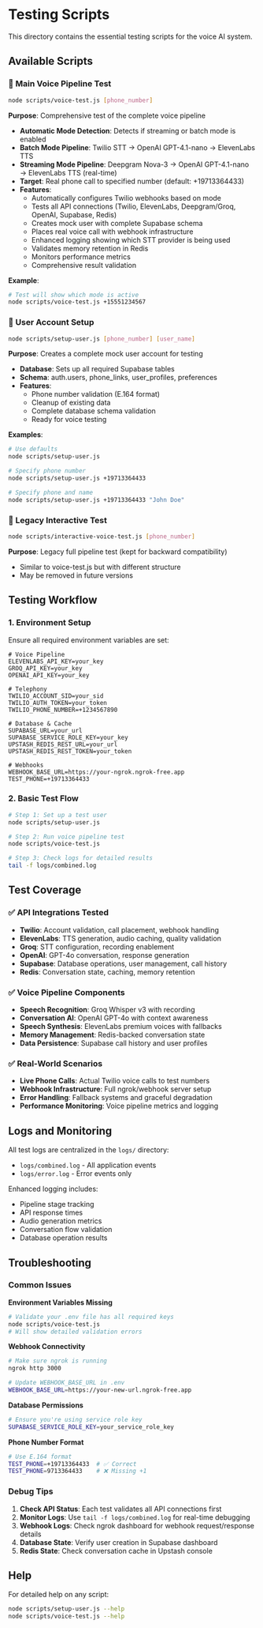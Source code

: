 # Testing Scripts

This directory contains the essential testing scripts for the voice AI system.

## Available Scripts

### 🎯 Main Voice Pipeline Test
```bash
node scripts/voice-test.js [phone_number]
```

**Purpose**: Comprehensive test of the complete voice pipeline
- **Automatic Mode Detection**: Detects if streaming or batch mode is enabled
- **Batch Mode Pipeline**: Twilio STT → OpenAI GPT-4.1-nano → ElevenLabs TTS
- **Streaming Mode Pipeline**: Deepgram Nova-3 → OpenAI GPT-4.1-nano → ElevenLabs TTS (real-time)
- **Target**: Real phone call to specified number (default: +19713364433)
- **Features**:
  - Automatically configures Twilio webhooks based on mode
  - Tests all API connections (Twilio, ElevenLabs, Deepgram/Groq, OpenAI, Supabase, Redis)
  - Creates mock user with complete Supabase schema
  - Places real voice call with webhook infrastructure
  - Enhanced logging showing which STT provider is being used
  - Validates memory retention in Redis
  - Monitors performance metrics
  - Comprehensive result validation

**Example**:
```bash
# Test will show which mode is active
node scripts/voice-test.js +15551234567
```

### 👤 User Account Setup
```bash
node scripts/setup-user.js [phone_number] [user_name]
```

**Purpose**: Creates a complete mock user account for testing
- **Database**: Sets up all required Supabase tables
- **Schema**: auth.users, phone_links, user_profiles, preferences
- **Features**:
  - Phone number validation (E.164 format)
  - Cleanup of existing data
  - Complete database schema validation
  - Ready for voice testing

**Examples**:
```bash
# Use defaults
node scripts/setup-user.js

# Specify phone number
node scripts/setup-user.js +19713364433

# Specify phone and name
node scripts/setup-user.js +19713364433 "John Doe"
```

### 🔧 Legacy Interactive Test
```bash
node scripts/interactive-voice-test.js [phone_number]
```

**Purpose**: Legacy full pipeline test (kept for backward compatibility)
- Similar to voice-test.js but with different structure
- May be removed in future versions

## Testing Workflow

### 1. Environment Setup
Ensure all required environment variables are set:
```env
# Voice Pipeline
ELEVENLABS_API_KEY=your_key
GROQ_API_KEY=your_key
OPENAI_API_KEY=your_key

# Telephony
TWILIO_ACCOUNT_SID=your_sid
TWILIO_AUTH_TOKEN=your_token
TWILIO_PHONE_NUMBER=+1234567890

# Database & Cache
SUPABASE_URL=your_url
SUPABASE_SERVICE_ROLE_KEY=your_key
UPSTASH_REDIS_REST_URL=your_url
UPSTASH_REDIS_REST_TOKEN=your_token

# Webhooks
WEBHOOK_BASE_URL=https://your-ngrok.ngrok-free.app
TEST_PHONE=+19713364433
```

### 2. Basic Test Flow
```bash
# Step 1: Set up a test user
node scripts/setup-user.js

# Step 2: Run voice pipeline test
node scripts/voice-test.js

# Step 3: Check logs for detailed results
tail -f logs/combined.log
```

## Test Coverage

### ✅ API Integrations Tested
- **Twilio**: Account validation, call placement, webhook handling
- **ElevenLabs**: TTS generation, audio caching, quality validation
- **Groq**: STT configuration, recording enablement
- **OpenAI**: GPT-4o conversation, response generation
- **Supabase**: Database operations, user management, call history
- **Redis**: Conversation state, caching, memory retention

### ✅ Voice Pipeline Components
- **Speech Recognition**: Groq Whisper v3 with recording
- **Conversation AI**: OpenAI GPT-4o with context awareness
- **Speech Synthesis**: ElevenLabs premium voices with fallbacks
- **Memory Management**: Redis-backed conversation state
- **Data Persistence**: Supabase call history and user profiles

### ✅ Real-World Scenarios
- **Live Phone Calls**: Actual Twilio voice calls to test numbers
- **Webhook Infrastructure**: Full ngrok/webhook server setup
- **Error Handling**: Fallback systems and graceful degradation
- **Performance Monitoring**: Voice pipeline metrics and logging

## Logs and Monitoring

All test logs are centralized in the `logs/` directory:
- `logs/combined.log` - All application events
- `logs/error.log` - Error events only

Enhanced logging includes:
- Pipeline stage tracking
- API response times
- Audio generation metrics
- Conversation flow validation
- Database operation results

## Troubleshooting

### Common Issues

**Environment Variables Missing**
```bash
# Validate your .env file has all required keys
node scripts/voice-test.js
# Will show detailed validation errors
```

**Webhook Connectivity**
```bash
# Make sure ngrok is running
ngrok http 3000

# Update WEBHOOK_BASE_URL in .env
WEBHOOK_BASE_URL=https://your-new-url.ngrok-free.app
```

**Database Permissions**
```bash
# Ensure you're using service role key
SUPABASE_SERVICE_ROLE_KEY=your_service_role_key
```

**Phone Number Format**
```bash
# Use E.164 format
TEST_PHONE=+19713364433  # ✅ Correct
TEST_PHONE=9713364433    # ❌ Missing +1
```

### Debug Tips

1. **Check API Status**: Each test validates all API connections first
2. **Monitor Logs**: Use `tail -f logs/combined.log` for real-time debugging
3. **Webhook Logs**: Check ngrok dashboard for webhook request/response details
4. **Database State**: Verify user creation in Supabase dashboard
5. **Redis State**: Check conversation cache in Upstash console

## Help

For detailed help on any script:
```bash
node scripts/setup-user.js --help
node scripts/voice-test.js --help
``` 